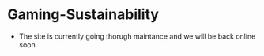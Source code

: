 # Gaming-Sustainability

- The site is currently going thorugh maintance and we will be back online soon
